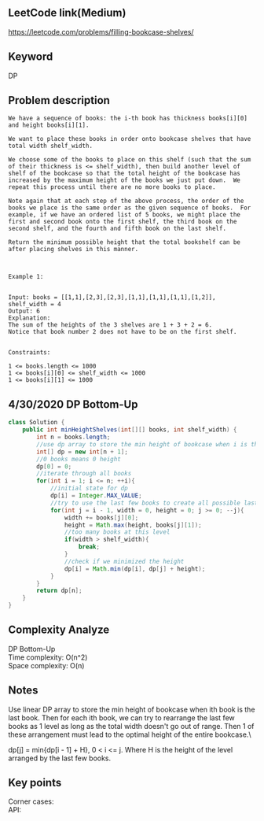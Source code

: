 ## LeetCode link(Medium)
https://leetcode.com/problems/filling-bookcase-shelves/

## Keyword
DP

## Problem description
```
We have a sequence of books: the i-th book has thickness books[i][0] and height books[i][1].

We want to place these books in order onto bookcase shelves that have total width shelf_width.

We choose some of the books to place on this shelf (such that the sum of their thickness is <= shelf_width), then build another level of shelf of the bookcase so that the total height of the bookcase has increased by the maximum height of the books we just put down.  We repeat this process until there are no more books to place.

Note again that at each step of the above process, the order of the books we place is the same order as the given sequence of books.  For example, if we have an ordered list of 5 books, we might place the first and second book onto the first shelf, the third book on the second shelf, and the fourth and fifth book on the last shelf.

Return the minimum possible height that the total bookshelf can be after placing shelves in this manner.

 

Example 1:


Input: books = [[1,1],[2,3],[2,3],[1,1],[1,1],[1,1],[1,2]], shelf_width = 4
Output: 6
Explanation:
The sum of the heights of the 3 shelves are 1 + 3 + 2 = 6.
Notice that book number 2 does not have to be on the first shelf.
 

Constraints:

1 <= books.length <= 1000
1 <= books[i][0] <= shelf_width <= 1000
1 <= books[i][1] <= 1000
```

## 4/30/2020 DP Bottom-Up

```java
class Solution {
    public int minHeightShelves(int[][] books, int shelf_width) {
        int n = books.length;
        //use dp array to store the min height of bookcase when i is the last book to be placed
        int[] dp = new int[n + 1];
        //0 books means 0 height
        dp[0] = 0;
        //iterate through all books
        for(int i = 1; i <= n; ++i){
            //initial state for dp
            dp[i] = Integer.MAX_VALUE;
            //try to use the last few books to create all possible last row
            for(int j = i - 1, width = 0, height = 0; j >= 0; --j){
                width += books[j][0];
                height = Math.max(height, books[j][1]);
                //too many books at this level
                if(width > shelf_width){
                    break;
                }
                //check if we minimized the height
                dp[i] = Math.min(dp[i], dp[j] + height);
            }
        }
        return dp[n];
    }
}
```

## Complexity Analyze
DP Bottom-Up\
Time complexity: O(n^2)\
Space complexity: O(n)

## Notes
Use linear DP array to store the min height of bookcase when ith book is the last book. Then for each ith book, we can try to rearrange the last few books as 1 level as long as the total width doesn't go out of range. Then 1 of these arrangement must lead to the optimal height of the entire bookcase.\

dp[j] = min{dp[i - 1] + H}, 0 < i <= j. Where H is the height of the level arranged by the last few books.

## Key points
Corner cases: \
API: